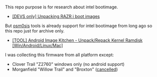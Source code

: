 This repo purpose is for research about intel bootimage.
- [[DEVS only] Unpacking RAZR i boot images](https://forum.xda-developers.com/t/devs-only-unpacking-razr-i-boot-images.1972589)

But [osm0sis](https://github.com/osm0sis) tools is already support for intel bootimage from long ago so this repo just for archive only.
- [[TOOL] Android Image Kitchen - Unpack/Repack Kernel Ramdisk [Win/Android/Linux/Mac]](https://forum.xda-developers.com/t/tool-android-image-kitchen-unpack-repack-kernel-ramdisk-win-android-linux-mac.2073775)

I was collecting this firmware from all platform except:
- Clover Trail "Z2760" windows only (no android support)
- Morganfield "Willow Trail" and "Broxton" ([cancelled](https://en.wikichip.org/wiki/intel/cores/willow_trail))
